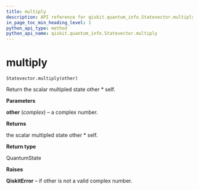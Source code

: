 ```yaml
---
title: multiply
description: API reference for qiskit.quantum_info.Statevector.multiply
in_page_toc_min_heading_level: 1
python_api_type: method
python_api_name: qiskit.quantum_info.Statevector.multiply
---
```


# multiply

<span id="qiskit.quantum_info.Statevector.multiply" />

`Statevector.multiply(other)`

Return the scalar multipled state other \* self.

**Parameters**

**other** (*complex*) – a complex number.

**Returns**

the scalar multipled state other \* self.

**Return type**

QuantumState

**Raises**

**QiskitError** – if other is not a valid complex number.

